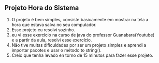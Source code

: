 ## Projeto Hora do Sistema

1. O projeto é bem simples, consiste basicamente em mostrar na tela a hora que estava salva no seu computador.
2. Esse projeto eu resolvi sozinho.
3. eu vi esse exercício na curso de java do professor Guanabara(Youtube) e a partir da aula, resolvi esse exercício.
4. Não tive muitas dificuldades por ser um projeto simples e aprendi a importar pacotes e usar o método to string().
5. Creio que tenha levado en torno de 15 minutos para fazer esse projeto.